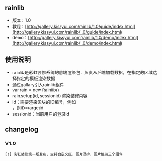 ## rainlib

* 版本：1.0
* 教程：[http://gallery.kissyui.com/rainlib/1.0/guide/index.html](http://gallery.kissyui.com/rainlib/1.0/guide/index.html)
* demo：[http://gallery.kissyui.com/rainlib/1.0/demo/index.html](http://gallery.kissyui.com/rainlib/1.0/demo/index.html)

## 使用说明
  * rainlib是彩虹装修系统的前端渲染包，负责从后端加载数据，在指定的区域选择指定的模板渲染数据
  * 通过gallary引入rainlib组件
  * var rain = new Rainlib()
  * rain.setup(id, sessionid) 渲染装修内容
  * id：需要渲染区块的ID编号，例如<div id="targetId"></div>，则ID=targetId
  * sessionid：当前用户的登录id

## changelog

### V1.0

    [!] 彩虹装修第一版发布，支持自定义区，图片混排，图片相册三个组件



